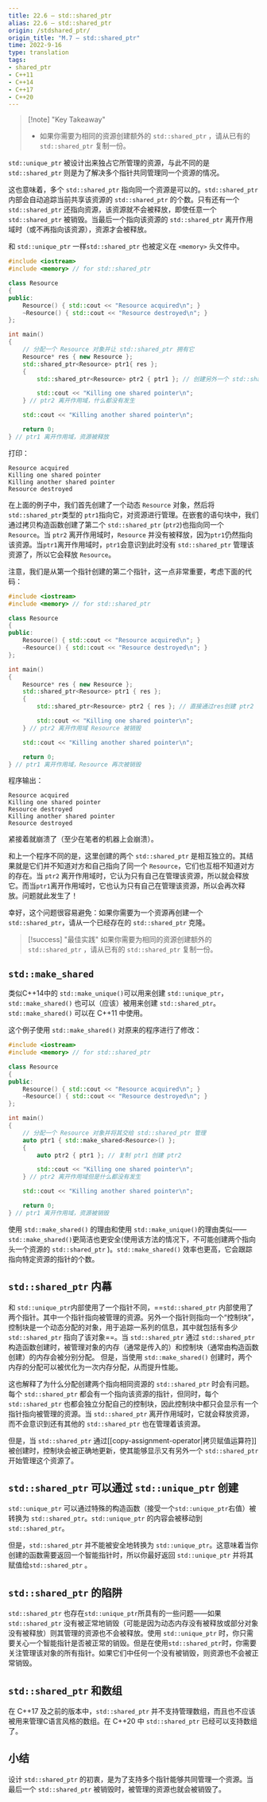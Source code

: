 ```yaml
---
title: 22.6 — std::shared_ptr
alias: 22.6 — std::shared_ptr
origin: /stdshared_ptr/
origin_title: "M.7 — std::shared_ptr"
time: 2022-9-16
type: translation
tags:
- shared_ptr
- C++11
- C++14
- C++17
- C++20
---
```


> [!note] "Key Takeaway"
> - 如果你需要为相同的资源创建额外的 `std::shared_ptr` ，请从已有的 `std::shared_ptr` 复制一份。


`std::unique_ptr` 被设计出来独占它所管理的资源，与此不同的是 `std::shared_ptr` 则是为了解决多个指针共同管理同一个资源的情况。

这也意味着，多个 `std::shared_ptr` 指向同一个资源是可以的。`std::shared_ptr`内部会自动追踪当前共享该资源的 `std::shared_ptr` 的个数。只有还有一个`std::shared_ptr` 还指向资源，该资源就不会被释放，即使任意一个`std::shared_ptr` 被销毁。当最后一个指向该资源的 `std::shared_ptr` 离开作用域时（或不再指向该资源），资源才会被释放。

和 `std::unique_ptr` 一样`std::shared_ptr` 也被定义在 `<memory>` 头文件中。

```cpp
#include <iostream>
#include <memory> // for std::shared_ptr

class Resource
{
public:
	Resource() { std::cout << "Resource acquired\n"; }
	~Resource() { std::cout << "Resource destroyed\n"; }
};

int main()
{
	// 分配一个 Resource 对象并让 std::shared_ptr 拥有它
	Resource* res { new Resource };
	std::shared_ptr<Resource> ptr1{ res };
	{
		std::shared_ptr<Resource> ptr2 { ptr1 }; // 创建另外一个 std::shared_ptr 也指向该资源

		std::cout << "Killing one shared pointer\n";
	} // ptr2 离开作用域，什么都没有发生

	std::cout << "Killing another shared pointer\n";

	return 0;
} // ptr1 离开作用域，资源被释放
```


打印：

```
Resource acquired
Killing one shared pointer
Killing another shared pointer
Resource destroyed
```

在上面的例子中，我们首先创建了一个动态  `Resource` 对象，然后将 `std::shared_ptr`类型的 `ptr1`指向它，对资源进行管理。在嵌套的语句块中，我们通过拷贝构造函数创建了第二个 `std::shared_ptr` (`ptr2`)也指向同一个 `Resource`。当 `ptr2` 离开作用域时，`Resource` 并没有被释放，因为`ptr1`仍然指向该资源。当`ptr1`离开作用域时，`ptr1`会意识到此时没有 `std::shared_ptr` 管理该资源了，所以它会释放 `Resource`。

注意，我们是从第一个指针创建的第二个指针，这一点非常重要，考虑下面的代码：

```cpp
#include <iostream>
#include <memory> // for std::shared_ptr

class Resource
{
public:
	Resource() { std::cout << "Resource acquired\n"; }
	~Resource() { std::cout << "Resource destroyed\n"; }
};

int main()
{
	Resource* res { new Resource };
	std::shared_ptr<Resource> ptr1 { res };
	{
		std::shared_ptr<Resource> ptr2 { res }; // 直接通过res创建 ptr2

		std::cout << "Killing one shared pointer\n";
	} // ptr2 离开作用域 Resource 被销毁

	std::cout << "Killing another shared pointer\n";

	return 0;
} // ptr1 离开作用域，Resource 再次被销毁
```

程序输出：

```
Resource acquired
Killing one shared pointer
Resource destroyed
Killing another shared pointer
Resource destroyed
```

紧接着就崩溃了（至少在笔者的机器上会崩溃）。

和上一个程序不同的是，这里创建的两个 `std::shared_ptr` 是相互独立的。其结果就是它们并不知道对方和自己指向了同一个 `Resource`，它们也互相不知道对方的存在。当 `ptr2` 离开作用域时，它认为只有自己在管理该资源，所以就会释放它。而当`ptr1`离开作用域时，它也认为只有自己在管理该资源，所以会再次释放。问题就此发生了！

幸好，这个问题很容易避免：如果你需要为一个资源再创建一个 `std::shared_ptr`，请从一个已经存在的 `std::shared_ptr` 克隆。

> [!success] "最佳实践"
> 如果你需要为相同的资源创建额外的 `std::shared_ptr` ，请从已有的 `std::shared_ptr` 复制一份。
	
## `std::make_shared`

类似C++14中的 `std::make_unique()`可以用来创建 `std::unique_ptr`，`std::make_shared()` 也可以（应该）被用来创建 `std::shared_ptr`。`std::make_shared()` 可以在 C++11 中使用。

这个例子使用 `std::make_shared()` 对原来的程序进行了修改：

```cpp
#include <iostream>
#include <memory> // for std::shared_ptr

class Resource
{
public:
	Resource() { std::cout << "Resource acquired\n"; }
	~Resource() { std::cout << "Resource destroyed\n"; }
};

int main()
{
	// 分配一个 Resource 对象并将其交给 std::shared_ptr 管理
	auto ptr1 { std::make_shared<Resource>() };
	{
		auto ptr2 { ptr1 }; // 复制 ptr1 创建 ptr2

		std::cout << "Killing one shared pointer\n";
	} // ptr2 离开作用域但是什么都没有发生

	std::cout << "Killing another shared pointer\n";

	return 0;
} // ptr1 离开作用域，资源被销毁
```


使用 `std::make_shared()` 的理由和使用 `std::make_unique()`的理由类似—— `std::make_shared()`更简洁也更安全(使用该方法的情况下，不可能创建两个指向头一个资源的 `std::shared_ptr` )。`std::make_shared()` 效率也更高，它会跟踪指向特定资源的指针的个数。

## `std::shared_ptr` 内幕

和 `std::unique_ptr`内部使用了一个指针不同，==`std::shared_ptr` 内部使用了两个指针。其中一个指针指向被管理的资源。另外一个指针则指向一个“控制块”，控制块是一个动态分配的对象，用于追踪一系列的信息，其中就包括有多少 `std::shared_ptr` 指向了该对象==。当 `std::shared_ptr` 通过 `std::shared_ptr`构造函数创建时，被管理对象的内存（通常是传入的）和控制块（通常由构造函数创建）的内存会被分别分配。 但是，当使用 `std::make_shared()` 创建时，两个内存的分配可以被优化为一次内存分配，从而提升性能。

这也解释了为什么分配创建两个指向相同资源的 `std::shared_ptr` 时会有问题。每个 `std::shared_ptr` 都会有一个指向该资源的指针，但同时，每个 `std::shared_ptr` 也都会独立分配自己的控制块，因此控制块中都只会显示有一个指针指向被管理的资源。当 `std::shared_ptr` 离开作用域时，它就会释放资源，而不会意识到还有其他的 `std::shared_ptr` 也在管理着该资源。

但是，当 `std::shared_ptr` 通过[[copy-assignment-operator|拷贝赋值运算符]]被创建时，控制块会被正确地更新，使其能够显示又有另外一个 `std::shared_ptr` 开始管理这个资源了。

##  `std::shared_ptr` 可以通过 `std::unique_ptr`  创建

`std::unique_ptr` 可以通过特殊的构造函数（接受一个`std::unique_ptr`右值）被转换为 `std::shared_ptr`。`std::unique_ptr` 的内容会被移动到 `std::shared_ptr`。

但是，`std::shared_ptr` 并不能被安全地转换为 `std::unique_ptr`。这意味着当你创建的函数需要返回一个智能指针时，所以你最好返回 `std::unique_ptr` 并将其赋值给`std::shared_ptr` 。

## `std::shared_ptr` 的陷阱

`std::shared_ptr` 也存在`std::unique_ptr`所具有的一些问题——如果`std::shared_ptr` 没有被正常地销毁（可能是因为动态内存没有被释放或部分对象没有被释放）则其管理的资源也不会被释放。使用 `std::unique_ptr` 时，你只需要关心一个智能指针是否被正常的销毁。但是在使用`std::shared_ptr`时，你需要关注管理该对象的所有指针。如果它们中任何一个没有被销毁，则资源也不会被正常销毁。

## `std::shared_ptr` 和数组

在 C++17 及之前的版本中，`std::shared_ptr` 并不支持管理数组，而且也不应该被用来管理C语言风格的数组。在 C++20 中 `std::shared_ptr` 已经可以支持数组了。

## 小结

设计 `std::shared_ptr` 的初衷，是为了支持多个指针能够共同管理一个资源。当最后一个 `std::shared_ptr` 被销毁时，被管理的资源也就会被销毁了。